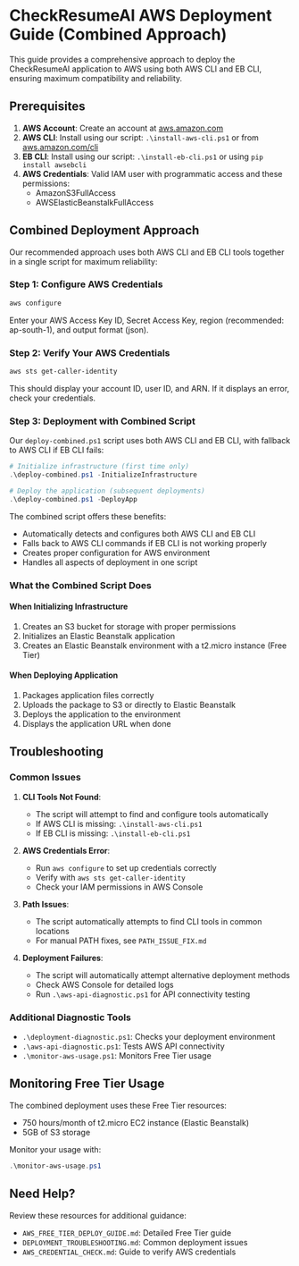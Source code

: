# CheckResumeAI AWS Deployment Guide (Combined Approach)

This guide provides a comprehensive approach to deploy the CheckResumeAI application to AWS using both AWS CLI and EB CLI, ensuring maximum compatibility and reliability.

## Prerequisites

1. **AWS Account**: Create an account at [aws.amazon.com](https://aws.amazon.com)
2. **AWS CLI**: Install using our script: `.\install-aws-cli.ps1` or from [aws.amazon.com/cli](https://aws.amazon.com/cli/)
3. **EB CLI**: Install using our script: `.\install-eb-cli.ps1` or using `pip install awsebcli`
4. **AWS Credentials**: Valid IAM user with programmatic access and these permissions:
   - AmazonS3FullAccess
   - AWSElasticBeanstalkFullAccess

## Combined Deployment Approach

Our recommended approach uses both AWS CLI and EB CLI tools together in a single script for maximum reliability:

### Step 1: Configure AWS Credentials

```powershell
aws configure
```

Enter your AWS Access Key ID, Secret Access Key, region (recommended: ap-south-1), and output format (json).

### Step 2: Verify Your AWS Credentials

```powershell
aws sts get-caller-identity
```

This should display your account ID, user ID, and ARN. If it displays an error, check your credentials.

### Step 3: Deployment with Combined Script

Our `deploy-combined.ps1` script uses both AWS CLI and EB CLI, with fallback to AWS CLI if EB CLI fails:

```powershell
# Initialize infrastructure (first time only)
.\deploy-combined.ps1 -InitializeInfrastructure

# Deploy the application (subsequent deployments)
.\deploy-combined.ps1 -DeployApp
```

The combined script offers these benefits:

- Automatically detects and configures both AWS CLI and EB CLI
- Falls back to AWS CLI commands if EB CLI is not working properly
- Creates proper configuration for AWS environment
- Handles all aspects of deployment in one script

### What the Combined Script Does

#### When Initializing Infrastructure

1. Creates an S3 bucket for storage with proper permissions
2. Initializes an Elastic Beanstalk application
3. Creates an Elastic Beanstalk environment with a t2.micro instance (Free Tier)

#### When Deploying Application

1. Packages application files correctly
2. Uploads the package to S3 or directly to Elastic Beanstalk
3. Deploys the application to the environment
4. Displays the application URL when done

## Troubleshooting

### Common Issues

1. **CLI Tools Not Found**:
   - The script will attempt to find and configure tools automatically
   - If AWS CLI is missing: `.\install-aws-cli.ps1`
   - If EB CLI is missing: `.\install-eb-cli.ps1`

2. **AWS Credentials Error**:
   - Run `aws configure` to set up credentials correctly
   - Verify with `aws sts get-caller-identity`
   - Check your IAM permissions in AWS Console

3. **Path Issues**:
   - The script automatically attempts to find CLI tools in common locations
   - For manual PATH fixes, see `PATH_ISSUE_FIX.md`

4. **Deployment Failures**:
   - The script will automatically attempt alternative deployment methods
   - Check AWS Console for detailed logs
   - Run `.\aws-api-diagnostic.ps1` for API connectivity testing

### Additional Diagnostic Tools

- `.\deployment-diagnostic.ps1`: Checks your deployment environment
- `.\aws-api-diagnostic.ps1`: Tests AWS API connectivity
- `.\monitor-aws-usage.ps1`: Monitors Free Tier usage

## Monitoring Free Tier Usage

The combined deployment uses these Free Tier resources:

- 750 hours/month of t2.micro EC2 instance (Elastic Beanstalk)
- 5GB of S3 storage

Monitor your usage with:

```powershell
.\monitor-aws-usage.ps1
```

## Need Help?

Review these resources for additional guidance:

- `AWS_FREE_TIER_DEPLOY_GUIDE.md`: Detailed Free Tier guide
- `DEPLOYMENT_TROUBLESHOOTING.md`: Common deployment issues
- `AWS_CREDENTIAL_CHECK.md`: Guide to verify AWS credentials
